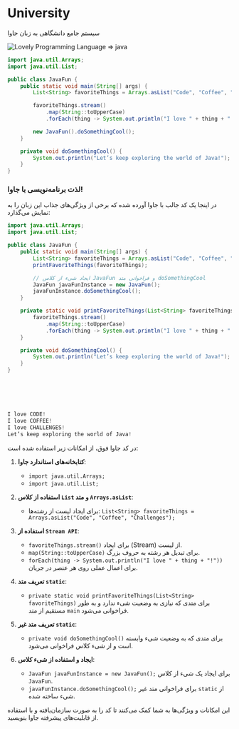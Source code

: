 # University
سیستم جامع دانشگاهی به زبان جاوا


![Lovely Programming Language => java](https://github.com/SayeyeZohor2/University/blob/main/picture/pexels-photo-4017430.webp)



```java
import java.util.Arrays;
import java.util.List;

public class JavaFun {
    public static void main(String[] args) {
        List<String> favoriteThings = Arrays.asList("Code", "Coffee", "Challenges");

        favoriteThings.stream()
            .map(String::toUpperCase)
            .forEach(thing -> System.out.println("I love " + thing + "!"));

        new JavaFun().doSomethingCool();
    }

    private void doSomethingCool() {
        System.out.println("Let’s keep exploring the world of Java!");
    }
}

```


### لذت برنامه‌نویسی با جاوا!

در اینجا یک کد جالب با جاوا آورده شده که برخی از ویژگی‌های جذاب این زبان را به نمایش می‌گذارد:


```java
import java.util.Arrays;
import java.util.List;

public class JavaFun {
    public static void main(String[] args) {
        List<String> favoriteThings = Arrays.asList("Code", "Coffee", "Challenges");
        printFavoriteThings(favoriteThings);

        // ایجاد شیء از کلاس JavaFun و فراخوانی متد doSomethingCool
        JavaFun javaFunInstance = new JavaFun();
        javaFunInstance.doSomethingCool();
    }

    private static void printFavoriteThings(List<String> favoriteThings) {
        favoriteThings.stream()
            .map(String::toUpperCase)
            .forEach(thing -> System.out.println("I love " + thing + "!"));
    }

    private void doSomethingCool() {
        System.out.println("Let’s keep exploring the world of Java!");
    }
}






I love CODE!
I love COFFEE!
I love CHALLENGES!
Let’s keep exploring the world of Java!
```



در کد جاوا فوق، از امکانات زیر استفاده شده است:

1. **کتابخانه‌های استاندارد جاوا**:
   - `import java.util.Arrays;`
   - `import java.util.List;`

2. **استفاده از کلاس `List` و متد `Arrays.asList`**:
   - برای ایجاد لیست از رشته‌ها: `List<String> favoriteThings = Arrays.asList("Code", "Coffee", "Challenges");`

3. **استفاده از `Stream API`**:
   - `favoriteThings.stream()` برای ایجاد (Stream) از لیست.
   - `map(String::toUpperCase)` برای تبدیل هر رشته به حروف بزرگ.
   - `forEach(thing -> System.out.println("I love " + thing + "!"))` برای اعمال عملی روی هر عنصر در جریان.

4. **تعریف متد `static`**:
   - `private static void printFavoriteThings(List<String> favoriteThings)` برای متدی که نیازی به وضعیت شیء ندارد و به طور مستقیم از متد `main` فراخوانی می‌شود.

5. **تعریف متد غیر `static`**:
   - `private void doSomethingCool()` برای متدی که به وضعیت شیء وابسته است و از شیء کلاس فراخوانی می‌شود.

6. **ایجاد و استفاده از شیء کلاس**:
   - `JavaFun javaFunInstance = new JavaFun();` برای ایجاد یک شیء از کلاس `JavaFun`.
   - `javaFunInstance.doSomethingCool();` برای فراخوانی متد غیر `static` از شیء ساخته شده.

این امکانات و ویژگی‌ها به شما کمک می‌کنند تا کد را به صورت سازمان‌یافته و با استفاده از قابلیت‌های پیشرفته جاوا بنویسید.
